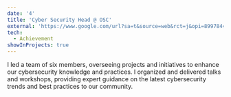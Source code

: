 ```yaml
---
date: '4'
title: 'Cyber Security Head @ OSC'
external: 'https://www.google.com/url?sa=t&source=web&rct=j&opi=89978449&url=https://in.linkedin.com/company/open-source-chandigarh&ved=2ahUKEwjb28uxweSGAxW6SWwGHUzSCwsQFnoECBUQAQ&usg=AOvVaw1OcDekS4sHgU_pq4ndR7RM'
tech:
  - Achievement
showInProjects: true
---
```


I led a team of six members, overseeing projects and initiatives to enhance our cybersecurity knowledge and practices. I organized and delivered talks and workshops, providing expert guidance on the latest cybersecurity trends and best practices to our community.
